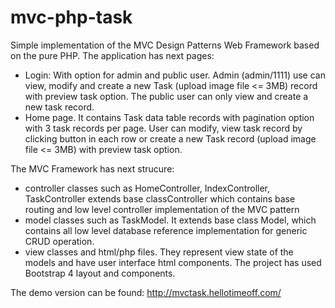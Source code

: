 # mvc-php-task

Simple implementation of the MVC Design Patterns Web Framework based on the pure PHP. The application has next pages:

- Login: With option for admin and public user. Admin (admin/1111) use can view, modify and create a new Task (upload image file <= 3MB) record with preview task option. The public user can only view and create a new task record.
- Home page. It contains Task data table records with pagination option with 3 task records per page. User can modify, view task record by clicking button in each row or create a new Task record (upload image file <= 3MB) with preview task option. 

The MVC Framework has next strucure:

- controller classes such as HomeController, IndexController, TaskController extends base classController which contains base routing and low level controller implementation of the MVC pattern
- model classes such as TaskModel. It extends base class Model, which contains all low level database reference implementation for generic CRUD operation.
- view classes and html/php files. They represent view state of the models and have user interface html components. The project has used Bootstrap 4 layout and components.

The demo version can be found: http://mvctask.hellotimeoff.com/
